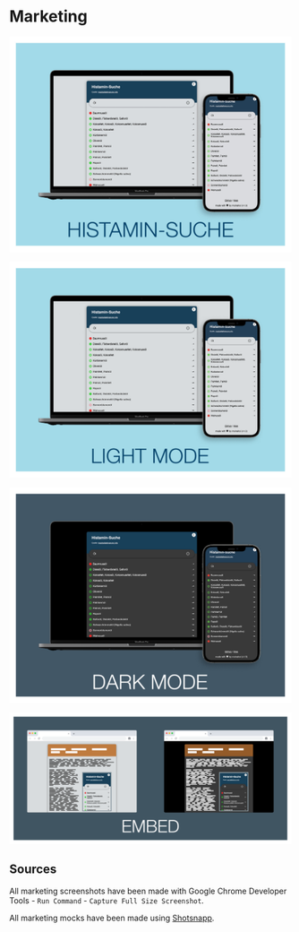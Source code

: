 # Marketing

![Histamin-Suche](store/histamin-suche.jpg "Histamin-Suche")

![Histamin-Suche light mode](store/light_mode.png "Histamin-Suche light mode")

![Histamin-Suche dark mode](store/dark_mode.png "Histamin-Suche dark mode")

![Histamin-Suche embedded](store/embed.png "Histamin-Suche embedded")

## Sources

All marketing screenshots have been made with Google Chrome Developer Tools - `Run Command` - `Capture Full Size Screenshot`.

All marketing mocks have been made using [Shotsnapp](https://app.shotsnapp.com/).
